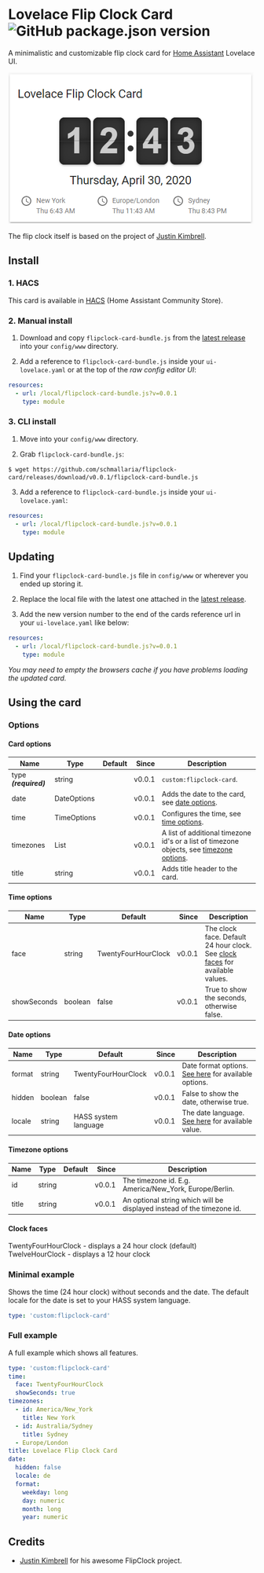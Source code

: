 # Lovelace Flip Clock Card ![GitHub package.json version](https://img.shields.io/github/package-json/v/schmallaria/flipclock-card)
A minimalistic and customizable flip clock card for [Home Assistant](https://github.com/home-assistant/home-assistant) Lovelace UI.

![Preview](./img/clock.png)

The flip clock itself is based on the project of [Justin Kimbrell](https://github.com/objectivehtml).

## Install

### 1. HACS

This card is available in [HACS](https://github.com/custom-components/hacs/issues) (Home Assistant Community Store).

### 2. Manual install

1. Download and copy `flipclock-card-bundle.js` from the [latest release](https://github.com/schmallaria/flipclock-card/releases/latest) into your `config/www` directory.

2. Add a reference to `flipclock-card-bundle.js` inside your `ui-lovelace.yaml` or at the top of the *raw config editor UI*:

  ```yaml
  resources:
    - url: /local/flipclock-card-bundle.js?v=0.0.1
      type: module
  ```

### 3. CLI install

1. Move into your `config/www` directory.

2. Grab `flipclock-card-bundle.js`:

  ```
  $ wget https://github.com/schmallaria/flipclock-card/releases/download/v0.0.1/flipclock-card-bundle.js
  ```

3. Add a reference to `flipclock-card-bundle.js` inside your `ui-lovelace.yaml`:

  ```yaml
  resources:
    - url: /local/flipclock-card-bundle.js?v=0.0.1
      type: module
  ```

## Updating

1. Find your `flipclock-card-bundle.js` file in `config/www` or wherever you ended up storing it.

2. Replace the local file with the latest one attached in the [latest release](https://github.com/schmallaria/flipclock-card/releases/latest).

3. Add the new version number to the end of the cards reference url in your `ui-lovelace.yaml` like below:

  ```yaml
  resources:
    - url: /local/flipclock-card-bundle.js?v=0.0.1
      type: module
  ```

*You may need to empty the browsers cache if you have problems loading the updated card.*

## Using the card

### Options

#### Card options
| Name | Type | Default | Since | Description |
|------|----|-------|-----:|-------------|
| type ***(required)*** | string |  | v0.0.1 | `custom:flipclock-card`.
| date | DateOptions |  | v0.0.1 | Adds the date to the card, see [date options](#date-options).
| time | TimeOptions |  | v0.0.1 | Configures the time, see [time options](#time-options).
| timezones | List |  | v0.0.1 | A list of additional timezone id's or a list of timezone objects, see [timezone options](#timezone-options).
| title | string |  | v0.0.1 | Adds title header to the card.

#### Time options
| Name | Type | Default | Since | Description |
|------|----|-------|-----:|-------------|
| face | string | TwentyFourHourClock | v0.0.1 | The clock face. Default 24 hour clock. See  [clock faces](#clock-faces) for available values.
| showSeconds | boolean  | false | v0.0.1 | True to show the seconds, otherwise false.

#### Date options
| Name | Type | Default | Since | Description |
|------|----|-------|-----:|-------------|
| format | string | TwentyFourHourClock | v0.0.1 | Date format options. [See here](https://developer.mozilla.org/en-US/docs/Web/JavaScript/Reference/Global_Objects/Date/toLocaleDateString) for available options.
| hidden | boolean | false | v0.0.1 | False to show the date, otherwise true.
| locale | string | HASS system language | v0.0.1 | The date language. [See here](https://developer.mozilla.org/en-US/docs/Web/JavaScript/Reference/Global_Objects/Date/toLocaleDateString) for available value. 

#### Timezone options
| Name | Type | Default | Since | Description |
|------|----|-------|-----:|-------------|
| id | string |  | v0.0.1 | The timezone id. E.g. America/New_York, Europe/Berlin.
| title | string |  | v0.0.1 | An optional string which will be displayed instead of the timezone id.

#### Clock faces
TwentyFourHourClock - displays a 24 hour clock (default)<br/>
TwelveHourClock - displays a 12 hour clock

### Minimal example
Shows the time (24 hour clock) without seconds and the date. The default locale for the date is set to your HASS system language.
```yaml
type: 'custom:flipclock-card'
```

### Full example
A full example which shows all features.
```yaml
type: 'custom:flipclock-card'
time:
  face: TwentyFourHourClock
  showSeconds: true
timezones:
  - id: America/New_York
    title: New York
  - id: Australia/Sydney
    title: Sydney
  - Europe/London
title: Lovelace Flip Clock Card
date:
  hidden: false
  locale: de
  format:
    weekday: long
    day: numeric
    month: long
    year: numeric
```

## Credits

- [Justin Kimbrell](https://github.com/objectivehtml) for his awesome FlipClock project.